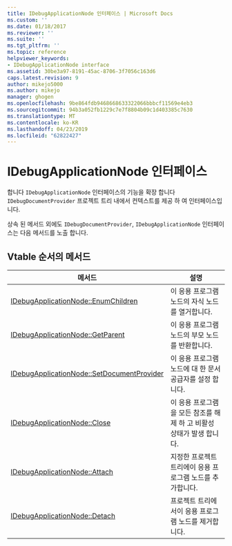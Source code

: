 ```yaml
---
title: IDebugApplicationNode 인터페이스 | Microsoft Docs
ms.custom: ''
ms.date: 01/18/2017
ms.reviewer: ''
ms.suite: ''
ms.tgt_pltfrm: ''
ms.topic: reference
helpviewer_keywords:
- IDebugApplicationNode interface
ms.assetid: 30be3a97-8191-45ac-8706-3f7056c163d6
caps.latest.revision: 9
author: mikejo5000
ms.author: mikejo
manager: ghogen
ms.openlocfilehash: 9be864fdb9468668633322066bbbcf11569e4eb3
ms.sourcegitcommit: 94b3a052fb1229c7e7f8804b09c1d403385c7630
ms.translationtype: MT
ms.contentlocale: ko-KR
ms.lasthandoff: 04/23/2019
ms.locfileid: "62822427"
---
```

# <a name="idebugapplicationnode-interface"></a>IDebugApplicationNode 인터페이스
합니다 `IDebugApplicationNode` 인터페이스의 기능을 확장 합니다 `IDebugDocumentProvider` 프로젝트 트리 내에서 컨텍스트를 제공 하 여 인터페이스입니다.  
  
 상속 된 메서드 외에도 `IDebugDocumentProvider`, `IDebugApplicationNode` 인터페이스는 다음 메서드를 노출 합니다.  
  
## <a name="methods-in-vtable-order"></a>Vtable 순서의 메서드  
  
|메서드|설명|  
|------------|-----------------|  
|[IDebugApplicationNode::EnumChildren](../../winscript/reference/idebugapplicationnode-enumchildren.md)|이 응용 프로그램 노드의 자식 노드를 열거합니다.|  
|[IDebugApplicationNode::GetParent](../../winscript/reference/idebugapplicationnode-getparent.md)|이 응용 프로그램 노드의 부모 노드를 반환합니다.|  
|[IDebugApplicationNode::SetDocumentProvider](../../winscript/reference/idebugapplicationnode-setdocumentprovider.md)|이 응용 프로그램 노드에 대 한 문서 공급자를 설정 합니다.|  
|[IDebugApplicationNode::Close](../../winscript/reference/idebugapplicationnode-close.md)|이 응용 프로그램을 모든 참조를 해제 하 고 비활성 상태가 발생 합니다.|  
|[IDebugApplicationNode::Attach](../../winscript/reference/idebugapplicationnode-attach.md)|지정한 프로젝트 트리에이 응용 프로그램 노드를 추가합니다.|  
|[IDebugApplicationNode::Detach](../../winscript/reference/idebugapplicationnode-detach.md)|프로젝트 트리에서이 응용 프로그램 노드를 제거합니다.|